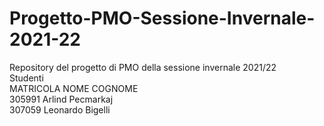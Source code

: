 # Progetto-PMO-Sessione-Invernale-2021-22
Repository del progetto di PMO della sessione invernale 2021/22
<br>
Studenti
<br>
MATRICOLA NOME   COGNOME
<br>
305991    Arlind Pecmarkaj
<br>
307059    Leonardo Bigelli
